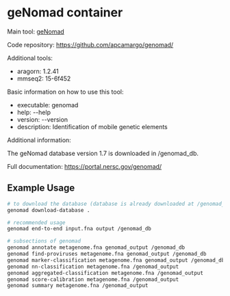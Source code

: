 # geNomad container

Main tool: [geNomad](https://github.com/apcamargo/genomad/)
  
Code repository: https://github.com/apcamargo/genomad/

Additional tools:
- aragorn: 1.2.41
- mmseq2: 15-6f452

Basic information on how to use this tool:
- executable: genomad
- help: --help
- version: --version
- description: Identification of mobile genetic elements

Additional information:

The geNomad database version 1.7 is downloaded in /genomad_db.
  
Full documentation: https://portal.nersc.gov/genomad/

## Example Usage

```bash
# to download the database (database is already downloaded at /genomad_db)
genomad download-database .

# recommended usage
genomad end-to-end input.fna output /genomad_db

# subsections of genomad
genomad annotate metagenome.fna genomad_output /genomad_db
genomad find-proviruses metagenome.fna genomad_output /genomad_db
genomad marker-classification metagenome.fna genomad_output /genomad_db
genomad nn-classification metagenome.fna /genomad_output
genomad aggregated-classification metagenome.fna /genomad_output
genomad score-calibration metagenome.fna /genomad_output
genomad summary metagenome.fna /genomad_output
```
